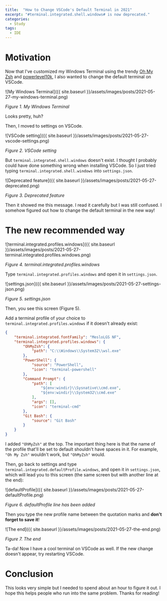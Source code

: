 ```yaml
---
title:  "How to Change VSCode's Default Terminal in 2021"
excerpt: "#terminal.integrated.shell.windows# is now deprecated."
categories:
  - Study
tags:
  - IDE
---
```


# Motivation

Now that I've customized my Windows Terminal using the trendy [Oh My Zsh](https://github.com/ohmyzsh/ohmyzsh) and [powerlevel10k](https://github.com/romkatv/powerlevel10k), I also wanted to change the default terminal on VSCode.

![My Windows Terminal]({{ site.baseurl }}/assets/images/posts/2021-05-27-my-windows-terminal.png)

*Figure 1. My Windows Terminal*

Looks pretty, huh?

Then, I moved to settings on VSCode.

![VSCode setting]({{ site.baseurl }}/assets/images/posts/2021-05-27-vscode-settings.png)

*Figure 2. VSCode setting*

But <code>terminal.integrated.shell.windows</code> doesn't exist. I thought I probably could have done something wrong when installing VSCode. So I just tried typing  <code>terminal.integrated.shell.windows</code> into <code>settings.json</code>.

![Deprecated feature]({{ site.baseurl }}/assets/images/posts/2021-05-27-deprecated.png)

*Figure 3. Deprecated feature*

Then it showed me this message. I read it carefully but I was still confused. I somehow figured out how to change the default terminal in the new way!

# The new recommended way

![terminal.integrated.profiles.windows]({{ site.baseurl }}/assets/images/posts/2021-05-27-terminal.integrated.profiles.windows.png)

*Figure 4. terminal.integrated.profiles.windows*

Type <code>terminal.integrated.profiles.windows</code> and open it in <code>settings.json</code>.

![settings.json]({{ site.baseurl }}/assets/images/posts/2021-05-27-settings-json.png)

*Figure 5. settings.json*

Then, you see this screen (Figure 5).

Add a terminal profile of your choice to <code>terminal.integrated.profiles.windows</code> if it doesn't already exist:

```json
{
    "terminal.integrated.fontFamily": "MesloLGS NF",
    "terminal.integrated.profiles.windows": {
        "OhMyZsh": {
            "path": "C:\\Windows\\System32\\wsl.exe"
        },
        "PowerShell": {
            "source": "PowerShell",
            "icon": "terminal-powershell"
        },
        "Command Prompt": {
            "path": [
                "${env:windir}\\Sysnative\\cmd.exe",
                "${env:windir}\\System32\\cmd.exe"
            ],
            "args": [],
            "icon": "terminal-cmd"
        },
        "Git Bash": {
            "source": "Git Bash"
        }
    }
}
```

I added <code>"OhMyZsh"</code> at the top. The important thing here is that the name of the profile that'll be set to default shouldn't have spaces in it. For example, <code>"Oh My Zsh"</code> wouldn't work, but <code>"OhMyZsh"</code> would.

Then, go back to settings and type <code>terminal.integrated.defaultProfile.windows</code>, and open it in <code>settings.json</code>, which will lead you to this screen (the same screen but with another line at the end):

![defaultProfile]({{ site.baseurl }}/assets/images/posts/2021-05-27-defaultProfile.png)

*Figure 6. defaultProfile line has been added*

Then you type the new profile name between the quotation marks and **don't forget to save it**!

![The end]({{ site.baseurl }}/assets/images/posts/2021-05-27-the-end.png)

*Figure 7. The end*

Ta-da! Now I have a cool terminal on VSCode as well. If the new change doesn't appear, try restarting VSCode.

# Conclusion

This looks very simple but I needed to spend about an hour to figure it out. I hope this helps people who run into the same problem. Thanks for reading!